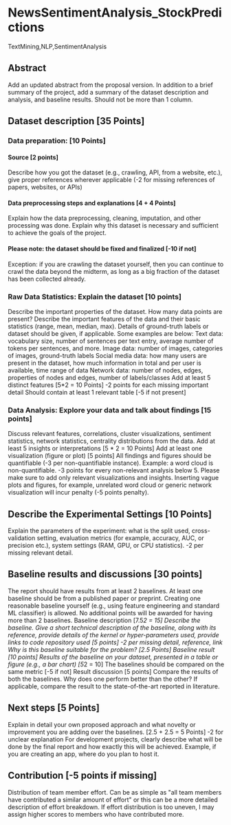 # NewsSentimentAnalysis_StockPredictions
TextMining,NLP,SentimentAnalysis


## Abstract
Add an updated abstract from the proposal version. In addition to a brief summary of the project, add a summary of the dataset description and analysis, and baseline results.
Should not be more than 1 column.

## Dataset description [35 Points]
 ### Data preparation: [10 Points]
  #### Source [2 points]
Describe how you got the dataset (e.g., crawling, API, from a website, etc.), give proper references wherever applicable (-2 for missing references of papers, websites, or APIs)
  #### Data preprocessing steps and explanations [4 + 4 Points]
Explain how the data preprocessing, cleaning, imputation, and other processing was done.
Explain why this dataset is necessary and sufficient to achieve the goals of the project.
  #### Please note: the dataset should be fixed and finalized [-10 if not]
Exception: if you are crawling the dataset yourself, then you can continue to crawl the data beyond the midterm, as long as a big fraction of the dataset has been collected already.
 ### Raw Data Statistics: Explain the dataset [10 points]
Describe the important properties of the dataset. How many data points are present? Describe the important features of the data and their basic statistics (range, mean, median, max). Details of ground-truth labels or dataset should be given, if applicable. Some examples are below:
Text data: vocabulary size, number of sentences per text entry, average number of tokens per sentences, and more.
Image data: number of images, categories of images, ground-truth labels
Social media data: how many users are present in the dataset, how much information in total and per user is available, time range of data
Network data: number of nodes, edges, properties of nodes and edges, number of labels/classes
Add at least 5 distinct features [5*2 = 10 Points]
-2 points for each missing important detail
Should contain at least 1 relevant table [-5 if not present]
 ### Data Analysis: Explore your data and talk about findings [15 points]
Discuss relevant features, correlations, cluster visualizations, sentiment statistics, network statistics, centrality distributions from the data.
Add at least 5 insights or interpretations [5 * 2 = 10 Points]
Add at least one visualization (figure or plot) [5 points]
All findings and figures should be quantifiable (-3 per non-quantifiable instance). Example: a word cloud is non-quantifiable.
-3 points for every non-relevant analysis below 5.
Please make sure to add only relevant visualizations and insights. Inserting vague plots and figures, for example, unrelated word cloud or generic network visualization will incur penalty (-5 points penalty).

## Describe the Experimental Settings [10 Points]
Explain the parameters of the experiment: what is the split used, cross-validation setting, evaluation metrics (for example, accuracy, AUC, or precision etc.), system settings (RAM, GPU, or CPU statistics).
-2 per missing relevant detail.

## Baseline results and discussions [30 points]
The report should have results from at least 2 baselines. At least one baseline should be from a published paper or preprint. Creating one reasonable baseline yourself (e.g., using feature engineering and standard ML classifier) is allowed. No additional points will be awarded for having more than 2 baselines.
Baseline description [7.5*2 = 15]
Describe the baseline. Give a short technical description of the baseline, along with its reference, provide details of the kernel or hyper-parameters used, provide links to code repository used [5 points]
-2 per missing detail, reference, link
Why is this baseline suitable for the problem? [2.5 Points]
Baseline result [10 points]
Results of the baseline on your dataset, presented in a table or figure (e.g., a bar chart) [5*2 = 10]
The baselines should be compared on the same metric [-5 if not]
Result discussion [5 points]
Compare the results of both the baselines. Why does one perform better than the other? If applicable, compare the result to the state-of-the-art reported in literature.

## Next steps [5 Points]
Explain in detail your own proposed approach and what novelty or improvement you are adding over the baselines. [2.5 + 2.5 = 5 Points]
-2 for unclear explanation
For development projects, clearly describe what will be done by the final report and how exactly this will be achieved. Example, if you are creating an app, where do you plan to host it.

## Contribution [-5 points if missing]
Distribution of team member effort. Can be as simple as "all team members have contributed a similar amount of effort" or this can be a more detailed description of effort breakdown. If effort distribution is too uneven, I may assign higher scores to members who have contributed more.
